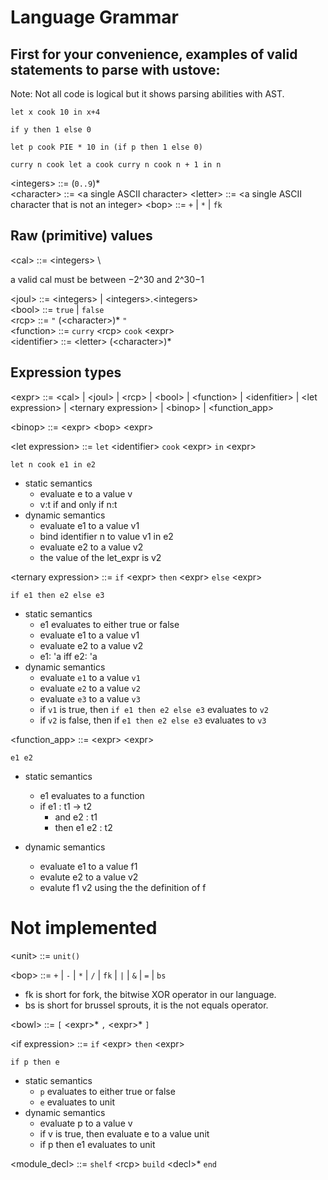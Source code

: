 # Language Grammar

## First for your convenience, examples of valid statements to parse with ustove:
Note: Not all code is logical but it shows parsing abilities with AST.


`let x cook 10 in x+4`


`if y then 1 else 0`


`let p cook PIE * 10 in (if p then 1 else 0)`


`curry n cook let a cook curry n cook n + 1 in n`


\<integers> ::= (`0..9`)\* \
\<character> ::= \<a single ASCII character>
\<letter> ::= \<a single ASCII character that is not an integer>
\<bop> ::= `+` | `*` | `fk`

## Raw (primitive) values

\<cal> ::= \<integers> \ 

a valid cal must be between −2^30 and 2^30−1 

\<joul> ::= \<integers> | \<integers>.\<integers> \
\<bool> ::= `true` | `false` \
\<rcp> ::= `"` (\<character>)* `"`\
\<function> ::= `curry` \<rcp> `cook` \<expr> \
\<identifier> ::= \<letter> (\<character>)*

## Expression types


\<expr> ::= \<cal> | \<joul> | \<rcp> | \<bool> | \<function> | \<idenfitier> | \<let expression> | \<ternary expression> | \<binop> | \<function_app> 

\<binop> ::= \<expr> \<bop> \<expr>

\<let expression> ::= `let` \<identifier> `cook` \<expr> `in` \<expr> 

`let n cook e1 in e2`
- static semantics
  - evaluate e to a value v
  - v:t if and only if n:t
- dynamic semantics
  - evaluate e1 to a value v1
  - bind identifier n to value v1 in e2
  - evaluate e2 to a value v2
  - the value of the let_expr is v2

\<ternary expression> ::= `if` \<expr> `then` \<expr> `else` \<expr> 

`if e1 then e2 else e3`
- static semantics
  - e1 evaluates to either true or false
  - evaluate e1 to a value v1
  - evaluate e2 to a value v2
  - e1: 'a iff e2: 'a
- dynamic semantics
  - evaluate `e1` to a value `v1`
  - evaluate `e2` to a value `v2`
  - evaluate `e3` to a value `v3`
  - if `v1` is true, then `if e1 then e2 else e3` evaluates to `v2`
  - if `v2` is false, then if `e1 then e2 else e3` evaluates to `v3`


\<function_app> ::= \<expr> \<expr>

`e1 e2`
- static semantics
  - e1 evaluates to a function
  - if e1 : t1 -> t2
    - and e2 : t1
    - then e1 e2 : t2

- dynamic semantics
  - evaluate e1 to a value f1
  - evalute e2 to a value v2
  - evalute f1 v2 using the the definition of f



# Not implemented

\<unit> ::= `unit()`

\<bop> ::= `+` | `-` | `*` | `/` | `fk` | `|` | `&` | `=` | `bs`

- fk is short for fork, the bitwise XOR operator in our language.
- bs is short for brussel sprouts, it is the not equals operator.

\<bowl> ::= `[` \<expr>\* `,` \<expr>* `]` 



\<if expression> ::= `if` \<expr> `then` \<expr>

`if p then e`
- static semantics
  - `p` evaluates to either true or false
  - `e` evaluates to unit
- dynamic semantics
  - evaluate p to a value v
  - if v is true, then evaluate e to a value unit
  - if p then e1 evaluates to unit


\<module_decl> ::= `shelf` \<rcp> `build` \<decl>\* `end`